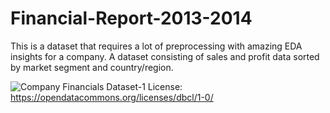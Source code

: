 # Financial-Report-2013-2014
This is a dataset that requires a lot of preprocessing with amazing EDA insights for a company. A dataset consisting of sales and profit data sorted by market segment and country/region.

![Company Financials Dataset-1](https://github.com/user-attachments/assets/64320ee3-e11e-4640-a833-9853bc7b6369)
License:
https://opendatacommons.org/licenses/dbcl/1-0/
